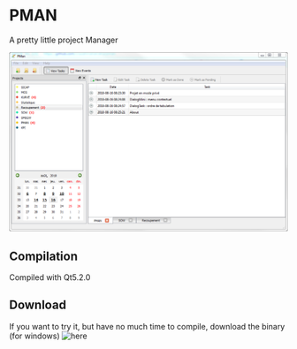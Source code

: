 # PMAN
A pretty little project Manager

![Screenshot](https://raw.githubusercontent.com/crazafimahatratra/pman/master/screenshot.png "Screenshot")

## Compilation
Compiled with Qt5.2.0

## Download
If you want to try it, but have no much time to compile, download the binary (for windows) ![here](https://sourceforge.net/projects/chraz-pman) 
